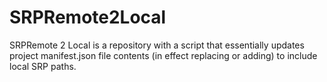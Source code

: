 # SRPRemote2Local
SRPRemote 2 Local is a repository with a script that essentially updates project manifest.json file contents (in effect replacing or adding) to include local SRP paths.
